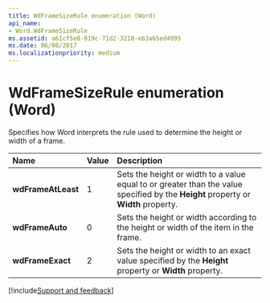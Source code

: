 ```yaml
---
title: WdFrameSizeRule enumeration (Word)
api_name:
- Word.WdFrameSizeRule
ms.assetid: a61cf5e0-019c-71d2-3218-eb3a65ed4995
ms.date: 06/08/2017
ms.localizationpriority: medium
---
```



# WdFrameSizeRule enumeration (Word)

Specifies how Word interprets the rule used to determine the height or width of a frame.



|Name|Value|Description|
|:-----|:-----|:-----|
| **wdFrameAtLeast**|1|Sets the height or width to a value equal to or greater than the value specified by the **Height** property or **Width** property.|
| **wdFrameAuto**|0|Sets the height or width according to the height or width of the item in the frame.|
| **wdFrameExact**|2|Sets the height or width to an exact value specified by the **Height** property or **Width** property.|

[!include[Support and feedback](~/includes/feedback-boilerplate.md)]